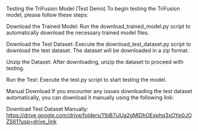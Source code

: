 Testing the TriFusion Model (Test Demo)
To begin testing the TriFusion model, please follow these steps:

Download the Trained Model: Run the download_trained_model.py script to automatically download the necessary trained model files.

Download the Test Dataset: Execute the download_test_dataset.py script to download the test dataset. The dataset will be downloaded in a zip format.

Unzip the Dataset: After downloading, unzip the dataset to proceed with testing.

Run the Test: Execute the test.py script to start testing the model.

Manual Download
If you encounter any issues downloading the test dataset automatically, you can download it manually using the following link:

Download Test Dataset Manually:
https://drive.google.com/drive/folders/11bB7iJUa2gMlDhOExphq3xOYp0JOZS61?usp=drive_link

